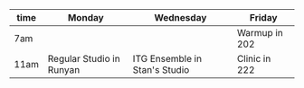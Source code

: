 | time | Monday | Wednesday | Friday |
| ---- | ------ | --------- | ------ | 
| 7am  |        |           | Warmup in 202 |
| 11am | Regular Studio in Runyan| ITG Ensemble in Stan's Studio| Clinic in 222 |
